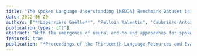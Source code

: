 ```yaml
---
title: "The Spoken Language Understanding {MEDIA} Benchmark Dataset in the Era of Deep Learning: data updates, training and evaluation tools"
date: 2022-06-20
authors: ["**Laperrière Gaëlle**", "Pelloin Valentin", "Caubrière Antoine", "Mdhaffar Salima", "Camelin Nathalin", "Ghannay Sahar", "Jabaian Bassam", "Estève Yannick"]   
publication_types: ["1"]
abstract: "With the emergence of neural end-to-end approaches for spoken language understanding (SLU), a growing number of studies have been presented during these last three years on this topic. The major part of these works addresses the spoken language understanding domain through a simple task like speech intent detection. In this context, new benchmark datasets have also been produced and shared with the community related to this task. In this paper, we focus on the French MEDIA SLU dataset, distributed since 2005 and used as a benchmark dataset for a large number of research works. This dataset has been shown as being the most challenging one among those accessible to the research community. Distributed by ELRA, this corpus is free for academic research since 2019. Unfortunately, the MEDIA dataset is not really used beyond the French research community. To facilitate its use, a complete recipe, including data preparation, training and evaluation scripts, has been built and integrated to SpeechBrain, an already popular open-source and all-in-one conversational AI toolkit based on PyTorch. This recipe is presented in this paper. In addition, based on the feedback of some researchers who have worked on this dataset for several years, some corrections have been brought to the initial manual annotation: the new version of the data will also be integrated into the ELRA catalogue, as the original one. More, a significant amount of data collected during the construction of the MEDIA corpus in the 2000s was never used until now: we present the first results reached on this subset {---} also included in the MEDIA SpeechBrain recipe {---} , that will be used for now as the MEDIA test2. Last, we discuss evaluation issues."
featured: true
publication: "*Proceedings of the Thirteenth Language Resources and Evaluation Conference (LREC 2022)*"
---
```

